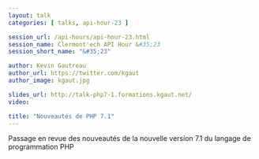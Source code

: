 ```yaml
---
layout: talk
categories: [ talks, api-hour-23 ]

session_url: /api-hours/api-hour-23.html
session_name: Clermont'ech API Hour &#35;23
session_short_name: "&#35;23"

author: Kevin Gautreau
author_url: https://twitter.com/kgaut
author_image: kgaut.jpg

slides_url: http://talk-php7-1.formations.kgaut.net/
video:

title: "Nouveautés de PHP 7.1"
---
```


Passage en revue des nouveautés de la nouvelle version 7.1 du langage de programmation PHP
